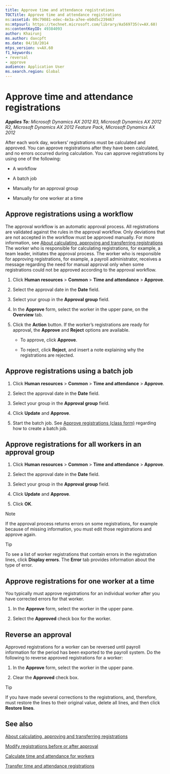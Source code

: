 ```yaml
---
title: Approve time and attendance registrations
TOCTitle: Approve time and attendance registrations
ms:assetid: 09c79081-edec-4e3a-a7ee-eb0d5c239467
ms:mtpsurl: https://technet.microsoft.com/library/Aa569735(v=AX.60)
ms:contentKeyID: 49384093
author: Khairunj
ms.author: daxcpft
ms.date: 04/18/2014
mtps_version: v=AX.60
f1_keywords:
- reversal
- approve
audience: Application User
ms.search.region: Global
---
```


# Approve time and attendance registrations 


_**Applies To:** Microsoft Dynamics AX 2012 R3, Microsoft Dynamics AX 2012 R2, Microsoft Dynamics AX 2012 Feature Pack, Microsoft Dynamics AX 2012_

After each work day, workers’ registrations must be calculated and approved. You can approve registrations after they have been calculated, and no errors occurred during calculation. You can approve registrations by using one of the following:

  - A workflow

  - A batch job

  - Manually for an approval group

  - Manually for one worker at a time

## Approve registrations using a workflow

The approval workflow is an automatic approval process. All registrations are validated against the rules in the approval workflow. Only deviations that are not accepted in the workflow must be approved manually. For more information, see [About calculating, approving and transferring registrations](about-calculating-approving-and-transferring-registrations.md) The worker who is responsible for calculating registrations, for example, a team leader, initiates the approval process. The worker who is responsible for approving registrations, for example, a payroll administrator, receives a message regarding the need for manual approval only when some registrations could not be approved according to the approval workflow.

1.  Click **Human resources** \> **Common** \> **Time and attendance** \> **Approve**.

2.  Select the approval date in the **Date** field.

3.  Select your group in the **Approval group** field.

4.  In the **Approve** form, select the worker in the upper pane, on the **Overview** tab.

5.  Click the **Action** button. If the worker’s registrations are ready for approval, the **Approve** and **Reject** options are available.
    
      - To approve, click **Approve**.
    
      - To reject, click **Reject**, and insert a note explaining why the registrations are rejected.

## Approve registrations using a batch job

1.  Click **Human resources** \> **Common** \> **Time and attendance** \> **Approve**.

2.  Select the approval date in the **Date** field.

3.  Select your group in the **Approval group** field.

4.  Click **Update** and **Approve**.

5.  Start the batch job. See [Approve registrations (class form)](https://technet.microsoft.com/library/aa551722\(v=ax.60\)) regarding how to create a batch job.

## Approve registrations for all workers in an approval group

1.  Click **Human resources** \> **Common** \> **Time and attendance** \> **Approve**.

2.  Select the approval date in the **Date** field.

3.  Select your group in the **Approval group** field.

4.  Click **Update** and **Approve**.

5.  Click **OK**.


> [!NOTE]
> <P>If the approval process returns errors on some registrations, for example because of missing information, you must edit those registrations and approve again.</P>




> [!TIP]
> <P>To see a list of worker registrations that contain errors in the registration lines, click <STRONG>Display errors</STRONG>. The <STRONG>Error</STRONG> tab provides information about the type of error.</P>



## Approve registrations for one worker at a time

You typically must approve registrations for an individual worker after you have corrected errors for that worker.

1.  In the **Approve** form, select the worker in the upper pane.

2.  Select the **Approved** check box for the worker.

## Reverse an approval

Approved registrations for a worker can be reversed until payroll information for the period has been exported to the payroll system. Do the following to reverse approved registrations for a worker:

1.  In the **Approve** form, select the worker in the upper pane.

2.  Clear the **Approved** check box.


> [!TIP]
> <P>If you have made several corrections to the registrations, and, therefore, must restore the lines to their original value, delete all lines, and then click <STRONG>Restore lines</STRONG>.</P>



## See also

[About calculating, approving and transferring registrations](about-calculating-approving-and-transferring-registrations.md)

[Modify registrations before or after approval](modify-registrations-before-or-after-approval.md)

[Calculate time and attendance for workers](calculate-time-and-attendance-for-workers.md)

[Transfer time and attendance registrations](transfer-time-and-attendance-registrations.md)

  


